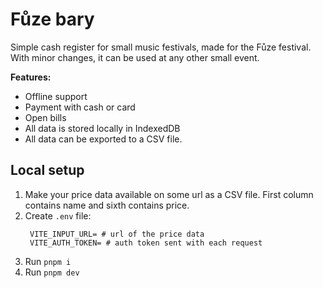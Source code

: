 # Fůze bary

Simple cash register for small music festivals, made for the Fůze festival. With minor changes, it can be used at any other small event.

**Features:**

- Offline support
- Payment with cash or card
- Open bills
- All data is stored locally in IndexedDB
- All data can be exported to a CSV file.

## Local setup

1. Make your price data available on some url as a CSV file. First column contains name and sixth contains price.
2. Create `.env` file:
   ```
    VITE_INPUT_URL= # url of the price data
    VITE_AUTH_TOKEN= # auth token sent with each request
   ```
3. Run `pnpm i`
4. Run `pnpm dev`
